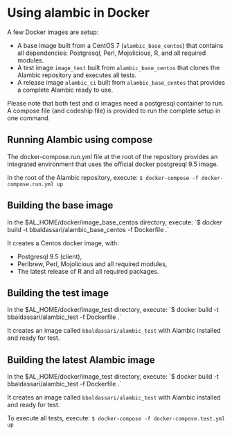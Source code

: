# Using alambic in Docker

A few Docker images are setup:
* A base image built from a CentOS 7 (`alambic_base_centos`) that contains all dependencies: Postgresql, Perl, Mojolicious, R, and all required modules.
* A test image `image_test` built from `alambic_base_centos` that clones the Alambic repository and executes all tests.
* A release image `alambic_ci` built from `alambic_base_centos` that provides a complete Alambic ready to use.

Please note that both test and ci images need a postgresql container to run. A compose file (and codeship file) is provided to run the complete setup in one command.

## Running Alambic using compose

The docker-compose.run.yml file at the root of the repository provides an integrated environment that uses the official docker postgresql 9.5 image.

In the root of the Alambic repository, execute:
`$ docker-compose -f docker-compose.run.yml up`

## Building the base image

In the $AL_HOME/docker/image_base_centos directory, execute:
`$ docker build -t bbaldassari/alambic_base_centos -f Dockerfile .`

It creates a Centos docker image, with:
* Postgresql 9.5 (client),
* Perlbrew, Perl, Mojolicious and all required modules,
* The latest release of R and all required packages.

## Building the test image

In the $AL_HOME/docker/image_test directory, execute:
`$ docker build -t bbaldassari/alambic_test -f Dockerfile .`

It creates an image called `bbaldassari/alambic_test` with Alambic installed and ready for test.

## Building the latest Alambic image

In the $AL_HOME/docker/image_test directory, execute:
`$ docker build -t bbaldassari/alambic_test -f Dockerfile .`

It creates an image called `bbaldassari/alambic_test` with Alambic installed and ready for test.

To execute all tests, execute:
`$ docker-compose -f docker-compose.test.yml up`
